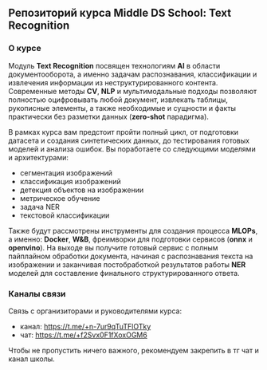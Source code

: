 ## Репозиторий курса **Middle DS School: Text Recognition**

### О курсе
Модуль **Text Recognition** посвящен технологиям **AI** в области документооборота, а 
именно задачам распознавания, классификации и извлечения информации из неструктурированного контента. 
Современные методы **CV**, **NLP** и мультимодальные подходы позволяют полностью 
оцифровывать любой документ, извлекать таблицы, рукописные элементы, а также необходимые и сущности и 
факты практически без разметки данных (**zero-shot** парадигма).

В рамках курса вам предстоит пройти полный цикл, от подготовки датасета и создания 
синтетических данных, до тестирования готовых моделей и анализа ошибок. 
Вы поработаете со следующими моделями и архитектурами: 
- сегментация изображений
- классификация изображений
- детекция объектов на изображении
- метрическое обучение
- задача NER
- текстовой классификации

Также будут рассмотрены инструменты для создания процесса **MLOPs**, а именно: **Docker**,
**W&B**, фреимворки для подготовки сервисов (**onnx** и **openvino**). На выходе вы 
получите готовый сервис с полным пайплайном обработки документа, начиная с 
распознавания текста на изображении и заканчивая постобработкой 
результатов работы **NER** моделей для составление финального структурированного ответа. 


### Каналы связи

Связь с организиторами и руководителями курса:
- канал: https://t.me/+n-7ur9qTuTFlOTky
- чат: https://t.me/+f2Svx0F1fXoxOGM6

Чтобы не пропустить ничего важного, рекомендуем закрепить в тг чат и канал школы.

